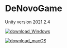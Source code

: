 # DeNovoGame

Unity version 2021.2.4


[![download_Windows](https://github.com/ingridliabakk/DeNovoGame/blob/main/Fig/WindowsBtn.png)](https://github.com/ingridliabakk/DeNovoGame/raw/main/Builds/WindowsBuilds/WindowsBuild_aminoAcidSeq.zip)


[![download_macOS](https://github.com/ingridliabakk/DeNovoGame/blob/main/Fig/macOSBtn.png)](https://github.com/ingridliabakk/DeNovoGame/raw/main/Builds/macOSBuilds/macOSBuild_aminoAcidSeq.zip)
